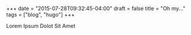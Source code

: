 +++
date = "2015-07-28T09:32:45-04:00"
draft = false
title = "Oh my..."
tags = ["blog", "hugo"]
+++


Lorem Ipsum Dolot Sit Amet
